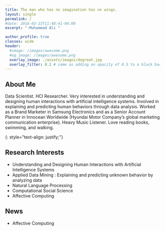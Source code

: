 ```yaml
---
title: The man who has no imagination has no wings.
layout: single
permalink: /
#date: 2016-03-23T11:48:41-04:00
excerpt: "-Muhammad Ali "  

author_profile: true
classes: wide
header:
  #image: /images/awesome.png
  #og_image: /images/awesome.png
  overlay_image: ./assets/images/dogreat.jpg
  overlay_filter: 0.2 # same as adding an opacity of 0.5 to a black background
---
```

## About Me
Data Scientist. HCI Researcher. Very interested in understanding and designing human interactions with artificial intelligence systems. Involved in explaining and predicting human behaviors through data analysis. Worked as a Brand Marketer in Samsung Electronics and as a Senior Account Planner in Innocean Worldwide (Hyundai Motor Company’s global marketing communication enterprise). Heavy Music Listener. Love reading books, swimming, and walking.

{: style="text-align: justify;"}

## Research Interests
* Understanding and Designing Human Interactions with Artificial Intelligence Systems
* Applied Data Mining : Explaining and predicting unknown behavior by analyzing data
* Natural Language Processing
* Computational Social Science
* Affective Computing




## News  
* Affective Computing


